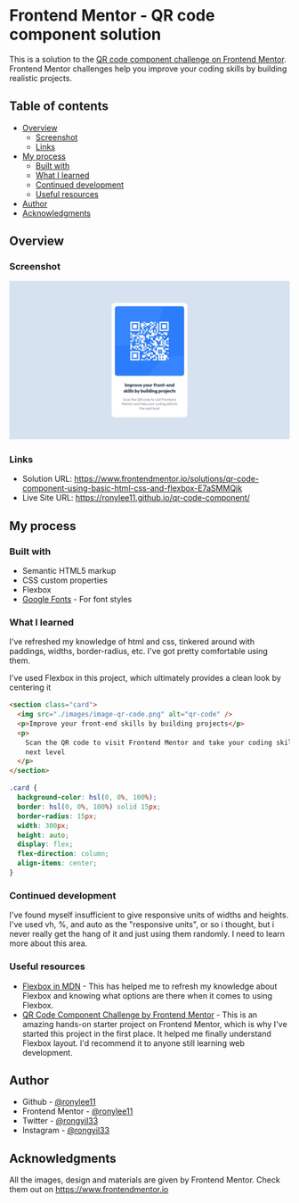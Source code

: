 # Frontend Mentor - QR code component solution

This is a solution to the [QR code component challenge on Frontend Mentor](https://www.frontendmentor.io/challenges/qr-code-component-iux_sIO_H). Frontend Mentor challenges help you improve your coding skills by building realistic projects.

## Table of contents

- [Overview](#overview)
  - [Screenshot](#screenshot)
  - [Links](#links)
- [My process](#my-process)
  - [Built with](#built-with)
  - [What I learned](#what-i-learned)
  - [Continued development](#continued-development)
  - [Useful resources](#useful-resources)
- [Author](#author)
- [Acknowledgments](#acknowledgments)

## Overview

### Screenshot

![](./images/screenshot.jpg)

### Links

- Solution URL: https://www.frontendmentor.io/solutions/qr-code-component-using-basic-html-css-and-flexbox-E7aSMMQjk
- Live Site URL: https://ronylee11.github.io/qr-code-component/

## My process

### Built with

- Semantic HTML5 markup
- CSS custom properties
- Flexbox
- [Google Fonts](https://fonts.google.com/) - For font styles

### What I learned

I've refreshed my knowledge of html and css, tinkered around with paddings, widths, border-radius, etc. I've got pretty comfortable using them.

I've used Flexbox in this project, which ultimately provides a clean look by centering it

```html
<section class="card">
  <img src="./images/image-qr-code.png" alt="qr-code" />
  <p>Improve your front-end skills by building projects</p>
  <p>
    Scan the QR code to visit Frontend Mentor and take your coding skills to the
    next level
  </p>
</section>
```

```css
.card {
  background-color: hsl(0, 0%, 100%);
  border: hsl(0, 0%, 100%) solid 15px;
  border-radius: 15px;
  width: 300px;
  height: auto;
  display: flex;
  flex-direction: column;
  align-items: center;
}
```

### Continued development

I've found myself insufficient to give responsive units of widths and heights. I've used vh, %, and auto as the "responsive units", or so i thought, but i never really get the hang of it and just using them randomly. I need to learn more about this area.

### Useful resources

- [Flexbox in MDN](https://developer.mozilla.org/en-US/docs/Learn/CSS/CSS_layout/Flexbox) - This has helped me to refresh my knowledge about Flexbox and knowing what options are there when it comes to using Flexbox.
- [QR Code Component Challenge by Frontend Mentor](https://www.frontendmentor.io/challenges/qr-code-component-iux_sIO_H) - This is an amazing hands-on starter project on Frontend Mentor, which is why I've started this project in the first place. It helped me finally understand Flexbox layout. I'd recommend it to anyone still learning web development.

## Author

- Github - [@ronylee11](https://github.com/ronylee11)
- Frontend Mentor - [@ronylee11](https://www.frontendmentor.io/profile/ronylee11)
- Twitter - [@rongyil33](https://twitter.com/rongyil33)
- Instagram - [@rongyil33](https://www.instagram.com/rongyil33/)

## Acknowledgments

All the images, design and materials are given by Frontend Mentor. Check them out on https://www.frontendmentor.io
